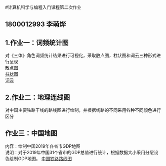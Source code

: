 #计算机科学与编程入门课程第二次作业
##  1800012993 李萌烨      
## 1.作业一：词频统计图   
对《三体》角色词频统计结果进行可视化，采取散点图，柱状图和词云三种形式进行呈现    
[散点图](三体—人物词频散点图.png)     
[柱状图](三体-人物词频柱状图.png)     
[词云](三体—人物词频云图.html)
## 2.作业二：地理连线图   
对中国主要铁路干线的路线图进行绘制，并根据线路的不同采用各种不同颜色进行区分
## 作业三：中国地图
内容：绘制中国2019年各省市GDP地图   
说明：对于2019年中国31个省市的GDP总值进行统计，根据数据大小采用分层设色绘制GDP地图。
[中国铁路路线图](中国铁路路线图.html)


